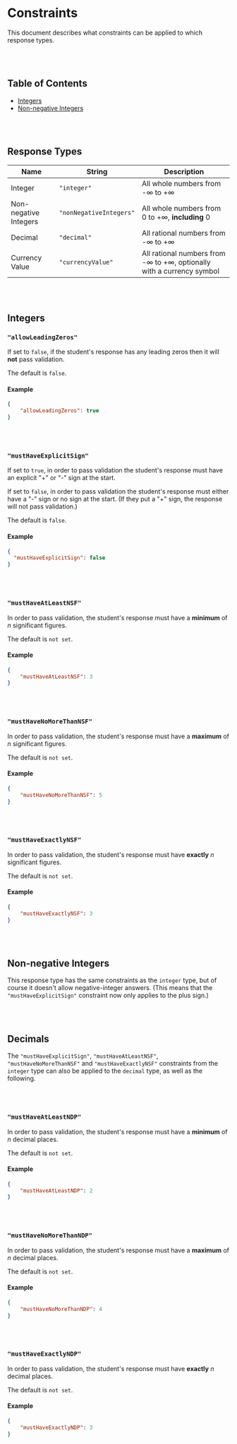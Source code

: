 # Constraints

This document describes what constraints can be applied to which response types.

<br /><br />

## Table of Contents

- [Integers](#integers)
- [Non-negative Integers](#non-negative-integers)

<br /><br />

## Response Types

| Name | String | Description |
|---|---|---|
| Integer | `"integer"` | All whole numbers from -∞ to +∞ |
| Non-negative Integers | `"nonNegativeIntegers"` |  All whole numbers from 0 to +∞, **including** 0 |
| Decimal | `"decimal"` | All rational numbers from -∞ to +∞ |
| Currency Value | `"currencyValue"` | All rational numbers from -∞ to +∞, optionally with a currency symbol |

<br /><br />

## Integers

### `"allowLeadingZeros"`

If set to `false`, if the student's response has any leading zeros then it will **not** pass validation.

The default is `false`.

#### Example

```json
{
    "allowLeadingZeros": true
}
```

<br /><br />

### `"mustHaveExplicitSign"`

If set to `true`, in order to pass validation the student's response must have an explicit "+" or "-" sign at the start.

If set to `false`, in order to pass validation the student's response must either have a "-" sign or no sign at the start. (If they put a "+" sign, the response will not pass validation.)

The default is `false`.

#### Example

```json
{
  "mustHaveExplicitSign": false
}
```

<br /><br />

### `"mustHaveAtLeastNSF"`

In order to pass validation, the student's response must have a **minimum** of *n* significant figures.

The default is `not set`.

#### Example

```json
{
    "mustHaveAtLeastNSF": 3
}
```

<br /><br />

### `"mustHaveNoMoreThanNSF"`

In order to pass validation, the student's response must have a **maximum** of *n* significant figures.

The default is `not set`.

#### Example

```json
{
    "mustHaveNoMoreThanNSF": 5
}
```

<br /><br />

### `"mustHaveExactlyNSF"`

In order to pass validation, the student's response must have **exactly** *n* significant figures.

The default is `not set`.

#### Example

```json
{
    "mustHaveExactlyNSF": 3
}
```

<br /><br />

## Non-negative Integers

This response type has the same constraints as the `integer` type, but of course it doesn't allow negative-integer answers. (This means that the `"mustHaveExplicitSign"` constraint now only applies to the plus sign.)

<br /><br />

## Decimals

The `"mustHaveExplicitSign"`, `"mustHaveAtLeastNSF"`, `"mustHaveNoMoreThanNSF"` and `"mustHaveExactlyNSF"` constraints from the `integer` type can also be applied to the `decimal` type, as well as the following.

<br /><br />

### `"mustHaveAtLeastNDP"`

In order to pass validation, the student's response must have a **minimum** of *n* decimal places.

The default is `not set`.

#### Example

```json
{
    "mustHaveAtLeastNDP": 2
}
```

<br /><br />

### `"mustHaveNoMoreThanNDP"`

In order to pass validation, the student's response must have a **maximum** of *n* decimal places.

The default is `not set`.

#### Example

```json
{
    "mustHaveNoMoreThanNDP": 4
}
```

<br /><br />

### `"mustHaveExactlyNDP"`

In order to pass validation, the student's response must have **exactly** *n* decimal places.

The default is `not set`.

#### Example

```json
{
    "mustHaveExactlyNDP": 3
}
```

<br /><br />

